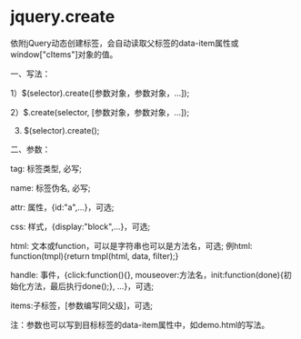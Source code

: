 # jquery.create
依附jQuery动态创建标签，会自动读取父标签的data-item属性或window["cItems"]对象的值。

一、写法：

1）$(selector).create([参数对象，参数对象，...]);

2）$.create(selector, [参数对象，参数对象，...]);

3) $(selector).create(); 

二、参数：

tag: 标签类型, 必写;

name: 标签伪名, 必写;

attr: 属性，{id:"a",...}，可选;

css: 样式，{display:"block",...}，可选;

html: 文本或function，可以是字符串也可以是方法名，可选; 例html: function(tmpl){return tmpl(html, data, filter);} 

handle: 事件，{click:function(){}, mouseover:方法名，init:function(done){初始化方法，最后执行done();}, ...}，可选;

items:子标签，[参数编写同父级]，可选;

注：参数也可以写到目标标签的data-item属性中，如demo.html的写法。
